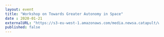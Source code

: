 ```yaml
---
layout: event
title: "Workshop on Towards Greater Autonomy in Space"
date : 2020-01-21
externalURL: "https://s3-eu-west-1.amazonaws.com/media.newsa.catapult/wp-content/uploads/2019/11/16095055/TGA-Agenda_140120-V2.pdf"
published: false
---
```

